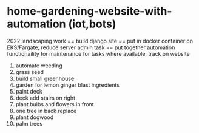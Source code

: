 # home-gardening-website-with-automation (iot,bots)

2022 landscaping work
== build django site
== put in docker container on EKS/Fargate, reduce server admin task
== put together automation functionaility for maintenance for tasks where available, track on website

1.  automate weeding
2.  grass seed
3.  build small greenhouse
4.  garden for lemon ginger blast ingredients
5.  paint deck
6.  deck add stairs on right
7.  plant bulbs and flowers in front
8.  one tree in back replace
9.  plant dogwood
10.  palm trees
